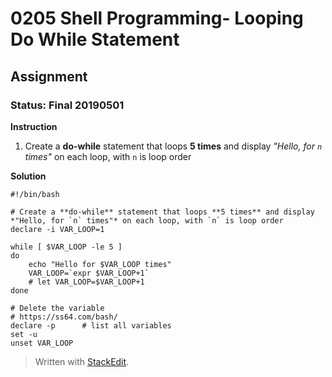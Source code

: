 # 0205 Shell Programming- Looping Do While Statement
## Assignment
### Status: Final 20190501

**Instruction**

 1. Create a **do-while** statement that loops **5 times** and display *"Hello, for `n` times"* on each loop, with `n` is loop order

**Solution**
```Shell
#!/bin/bash

# Create a **do-while** statement that loops **5 times** and display *"Hello, for `n` times"* on each loop, with `n` is loop order
declare -i VAR_LOOP=1

while [ $VAR_LOOP -le 5 ]
do
	echo "Hello for $VAR_LOOP times"
	VAR_LOOP=`expr $VAR_LOOP+1`
	# let VAR_LOOP=$VAR_LOOP+1
done

# Delete the variable
# https://ss64.com/bash/
declare -p  	# list all variables
set -u
unset VAR_LOOP
```
> Written with [StackEdit](https://stackedit.io/).